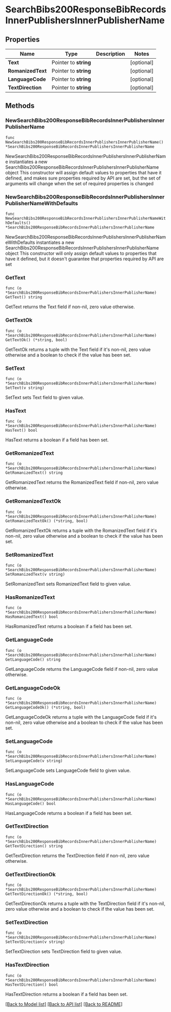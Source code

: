 # SearchBibs200ResponseBibRecordsInnerPublishersInnerPublisherName

## Properties

Name | Type | Description | Notes
------------ | ------------- | ------------- | -------------
**Text** | Pointer to **string** |  | [optional] 
**RomanizedText** | Pointer to **string** |  | [optional] 
**LanguageCode** | Pointer to **string** |  | [optional] 
**TextDirection** | Pointer to **string** |  | [optional] 

## Methods

### NewSearchBibs200ResponseBibRecordsInnerPublishersInnerPublisherName

`func NewSearchBibs200ResponseBibRecordsInnerPublishersInnerPublisherName() *SearchBibs200ResponseBibRecordsInnerPublishersInnerPublisherName`

NewSearchBibs200ResponseBibRecordsInnerPublishersInnerPublisherName instantiates a new SearchBibs200ResponseBibRecordsInnerPublishersInnerPublisherName object
This constructor will assign default values to properties that have it defined,
and makes sure properties required by API are set, but the set of arguments
will change when the set of required properties is changed

### NewSearchBibs200ResponseBibRecordsInnerPublishersInnerPublisherNameWithDefaults

`func NewSearchBibs200ResponseBibRecordsInnerPublishersInnerPublisherNameWithDefaults() *SearchBibs200ResponseBibRecordsInnerPublishersInnerPublisherName`

NewSearchBibs200ResponseBibRecordsInnerPublishersInnerPublisherNameWithDefaults instantiates a new SearchBibs200ResponseBibRecordsInnerPublishersInnerPublisherName object
This constructor will only assign default values to properties that have it defined,
but it doesn't guarantee that properties required by API are set

### GetText

`func (o *SearchBibs200ResponseBibRecordsInnerPublishersInnerPublisherName) GetText() string`

GetText returns the Text field if non-nil, zero value otherwise.

### GetTextOk

`func (o *SearchBibs200ResponseBibRecordsInnerPublishersInnerPublisherName) GetTextOk() (*string, bool)`

GetTextOk returns a tuple with the Text field if it's non-nil, zero value otherwise
and a boolean to check if the value has been set.

### SetText

`func (o *SearchBibs200ResponseBibRecordsInnerPublishersInnerPublisherName) SetText(v string)`

SetText sets Text field to given value.

### HasText

`func (o *SearchBibs200ResponseBibRecordsInnerPublishersInnerPublisherName) HasText() bool`

HasText returns a boolean if a field has been set.

### GetRomanizedText

`func (o *SearchBibs200ResponseBibRecordsInnerPublishersInnerPublisherName) GetRomanizedText() string`

GetRomanizedText returns the RomanizedText field if non-nil, zero value otherwise.

### GetRomanizedTextOk

`func (o *SearchBibs200ResponseBibRecordsInnerPublishersInnerPublisherName) GetRomanizedTextOk() (*string, bool)`

GetRomanizedTextOk returns a tuple with the RomanizedText field if it's non-nil, zero value otherwise
and a boolean to check if the value has been set.

### SetRomanizedText

`func (o *SearchBibs200ResponseBibRecordsInnerPublishersInnerPublisherName) SetRomanizedText(v string)`

SetRomanizedText sets RomanizedText field to given value.

### HasRomanizedText

`func (o *SearchBibs200ResponseBibRecordsInnerPublishersInnerPublisherName) HasRomanizedText() bool`

HasRomanizedText returns a boolean if a field has been set.

### GetLanguageCode

`func (o *SearchBibs200ResponseBibRecordsInnerPublishersInnerPublisherName) GetLanguageCode() string`

GetLanguageCode returns the LanguageCode field if non-nil, zero value otherwise.

### GetLanguageCodeOk

`func (o *SearchBibs200ResponseBibRecordsInnerPublishersInnerPublisherName) GetLanguageCodeOk() (*string, bool)`

GetLanguageCodeOk returns a tuple with the LanguageCode field if it's non-nil, zero value otherwise
and a boolean to check if the value has been set.

### SetLanguageCode

`func (o *SearchBibs200ResponseBibRecordsInnerPublishersInnerPublisherName) SetLanguageCode(v string)`

SetLanguageCode sets LanguageCode field to given value.

### HasLanguageCode

`func (o *SearchBibs200ResponseBibRecordsInnerPublishersInnerPublisherName) HasLanguageCode() bool`

HasLanguageCode returns a boolean if a field has been set.

### GetTextDirection

`func (o *SearchBibs200ResponseBibRecordsInnerPublishersInnerPublisherName) GetTextDirection() string`

GetTextDirection returns the TextDirection field if non-nil, zero value otherwise.

### GetTextDirectionOk

`func (o *SearchBibs200ResponseBibRecordsInnerPublishersInnerPublisherName) GetTextDirectionOk() (*string, bool)`

GetTextDirectionOk returns a tuple with the TextDirection field if it's non-nil, zero value otherwise
and a boolean to check if the value has been set.

### SetTextDirection

`func (o *SearchBibs200ResponseBibRecordsInnerPublishersInnerPublisherName) SetTextDirection(v string)`

SetTextDirection sets TextDirection field to given value.

### HasTextDirection

`func (o *SearchBibs200ResponseBibRecordsInnerPublishersInnerPublisherName) HasTextDirection() bool`

HasTextDirection returns a boolean if a field has been set.


[[Back to Model list]](../README.md#documentation-for-models) [[Back to API list]](../README.md#documentation-for-api-endpoints) [[Back to README]](../README.md)


